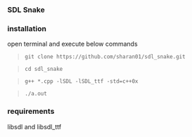 ### SDL Snake

### installation

open terminal and execute below commands

>`git clone https://github.com/sharan01/sdl_snake.git`

>`cd sdl_snake`

>`g++ *.cpp -lSDL -lSDL_ttf -std=c++0x`

>`./a.out`



### requirements 

libsdl and libsdl_ttf 
